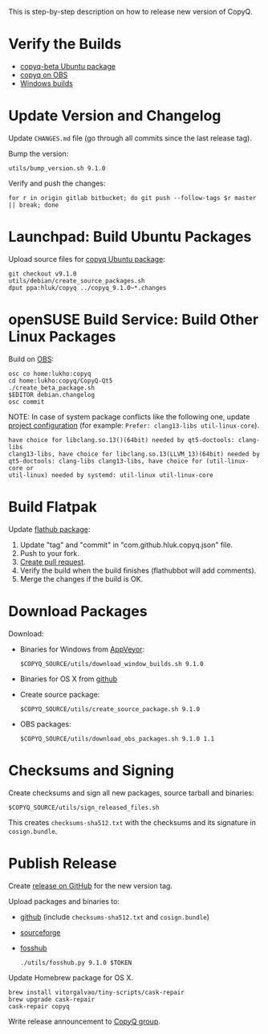 This is step-by-step description on how to release new version of CopyQ.

# Verify the Builds

- [copyq-beta Ubuntu package](https://launchpad.net/~hluk/+archive/ubuntu/copyq-beta)
- [copyq on OBS](https://build.opensuse.org/package/show/home:lukho:copyq/CopyQ-Qt5)
- [Windows builds](https://ci.appveyor.com/project/hluk/copyq)

# Update Version and Changelog

Update `CHANGES.md` file (go through all commits since the last release tag).

Bump the version:

    utils/bump_version.sh 9.1.0

Verify and push the changes:

    for r in origin gitlab bitbucket; do git push --follow-tags $r master || break; done

# Launchpad: Build Ubuntu Packages

Upload source files for [copyq Ubuntu package](https://launchpad.net/~hluk/+archive/ubuntu/copyq):

    git checkout v9.1.0
    utils/debian/create_source_packages.sh
    dput ppa:hluk/copyq ../copyq_9.1.0~*.changes

# openSUSE Build Service: Build Other Linux Packages

Build on [OBS](https://build.opensuse.org/package/show/home:lukho:copyq/CopyQ-Qt5):

    osc co home:lukho:copyq
    cd home:lukho:copyq/CopyQ-Qt5
    ./create_beta_package.sh
    $EDITOR debian.changelog
    osc commit

NOTE: In case of system package conflicts like the following one, update
[project
configuration](https://build.opensuse.org/projects/home:lukho:copyq/prjconf)
(for example: `Prefer: clang13-libs util-linux-core`).

    have choice for libclang.so.13()(64bit) needed by qt5-doctools: clang-libs
    clang13-libs, have choice for libclang.so.13(LLVM_13)(64bit) needed by
    qt5-doctools: clang-libs clang13-libs, have choice for (util-linux-core or
    util-linux) needed by systemd: util-linux util-linux-core

# Build Flatpak

Update [flathub package](https://github.com/flathub/com.github.hluk.copyq):

1. Update "tag" and "commit" in "com.github.hluk.copyq.json" file.
2. Push to your fork.
3. [Create pull request](https://github.com/flathub/com.github.hluk.copyq/compare/master...hluk:master).
4. Verify the build when the build finishes (flathubbot will add comments).
5. Merge the changes if the build is OK.

# Download Packages

Download:

- Binaries for Windows from [AppVeyor](https://ci.appveyor.com/project/hluk/copyq):

      $COPYQ_SOURCE/utils/download_window_builds.sh 9.1.0

- Binaries for OS X from [github](https://github.com/hluk/CopyQ/releases)
- Create source package:

      $COPYQ_SOURCE/utils/create_source_package.sh 9.1.0

- OBS packages:

      $COPYQ_SOURCE/utils/download_obs_packages.sh 9.1.0 1.1

# Checksums and Signing

Create checksums and sign all new packages, source tarball and binaries:

    $COPYQ_SOURCE/utils/sign_released_files.sh

This creates `checksums-sha512.txt` with the checksums and its signature in
`cosign.bundle`.

# Publish Release

Create [release on GitHub](https://github.com/hluk/CopyQ/releases) for the new version tag.

Upload packages and binaries to:

- [github](https://github.com/hluk/CopyQ/releases) (include `checksums-sha512.txt` and `cosign.bundle`)
- [sourceforge](https://sourceforge.net/projects/copyq/files/)
- [fosshub](https://www.fosshub.com/CopyQ.html)

      ./utils/fosshub.py 9.1.0 $TOKEN

Update Homebrew package for OS X.

    brew install vitorgalvao/tiny-scripts/cask-repair
    brew upgrade cask-repair
    cask-repair copyq

Write release announcement to [CopyQ group](https://groups.google.com/forum/#!forum/copyq).
